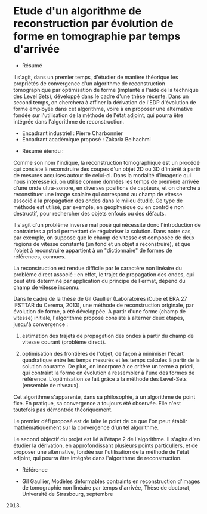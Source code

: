 Etude d'un algorithme de reconstruction par évolution de forme en tomographie par temps d'arrivée
=================================================================================================

* Résumé

il s'agit, dans un premier temps, d'étudier de manière
théorique les propriétés de convergence d'un algorithme de
reconstruction tomographique par optimisation de forme (implanté à
l'aide de la technique des Level Sets), développé dans le cadre
d'une thèse récente. Dans un second temps, on cherchera à affiner
la dérivation de l'EDP d'évolution de forme employée dans cet
algorithme, voire à en proposer une alternative fondée sur
l'utilisation de la méthode de l'état adjoint, qui pourra être
intégrée dans l'algorithme de reconstruction.

 - Encadrant industriel : Pierre Charbonnier
 - Encadrant académique proposé : Zakaria Belhachmi


* Résumé étendu :

Comme son nom l'indique, la reconstruction tomographique est un procédé qui
consiste à reconstruire des coupes d'un objet 2D ou 3D d'intérêt à partir de
mesures acquises autour de celui-ci. Dans la modalité d'imagerie qui nous
intéresse ici, on utilise comme données les temps de première arrivée d'une
onde ultra-sonore, en diverses positions de capteurs, et on cherche à
reconstituer une image scalaire qui correspond au champ de vitesse associé à
la propagation des ondes dans le milieu étudié. Ce type de méthode est
utilisé, par exemple, en géophysique ou en contrôle non destructif, pour
rechercher des objets enfouis ou des défauts.

Il s'agit d'un problème inverse mal posé qui nécessite donc
l'introduction de contraintes a priori permettant de régulariser la
solution. Dans notre cas, par exemple, on suppose que le champ de
vitesse est composée de deux régions de vitesse constante (un fond
et un objet à reconstruire), et que l'objet à reconstruire
appartient à un "dictionnaire" de formes de références, connues.

La reconstruction est rendue difficile par le caractère non
linéaire du problème direct associé : en effet, le trajet de
propagation des ondes, qui peut être déterminé par application du
principe de Fermat, dépend du champ de vitesse inconnu.

Dans le cadre de la thèse de Gil Gaullier (Laboratoires iCube et
ERA 27 IFSTTAR du Cerema, 2013), une méthode de reconstruction
originale, par évolution de forme, a été développée. A partir d'une
forme (champ de vitesse) initiale, l'algorithme proposé consiste à
alterner deux étapes, jusqu'à convergence :

 1. estimation des trajets de propagation des ondes à partir du
champ de vitesse courant (problème direct).

 2. optimisation des frontières de l'objet, de façon à minimiser
l'écart quadratique entre les temps mesurés et les temps calculés à
partir de la solution courante. De plus, on incorpore à ce critère
un terme a priori, qui contraint la forme en évolution à ressembler
à l'une des formes de référence. L'optimisation se fait grâce à la
méthode des Level-Sets (ensemble de niveaux).

Cet algorithme s'apparente, dans sa philosophie, à un algorithme de
point fixe. En pratique, sa convergence a toujours été observée.
Elle n'est toutefois pas démontrée théoriquement.

Le premier défi proposé est de faire le point de ce que l'on peut
établir mathématiquement sur la convergence d'un tel algorithme.

Le second objectif du projet est lié à l'étape 2 de l'algorithme.
Il s'agira d'en étudier la dérivation, en approfondissant plusieurs
points particuliers, et de proposer une alternative, fondée sur
l'utilisation de la méthode de l'état adjoint, qui pourra être
intégrée dans l'algorithme de reconstruction.

* Référence

 - Gil Gaullier, Modèles déformables contraints en reconstruction d'images de
tomographie non linéaire par temps d'arrivée, Thèse de doctorat, Université de
Strasbourg, septembre
2013.
